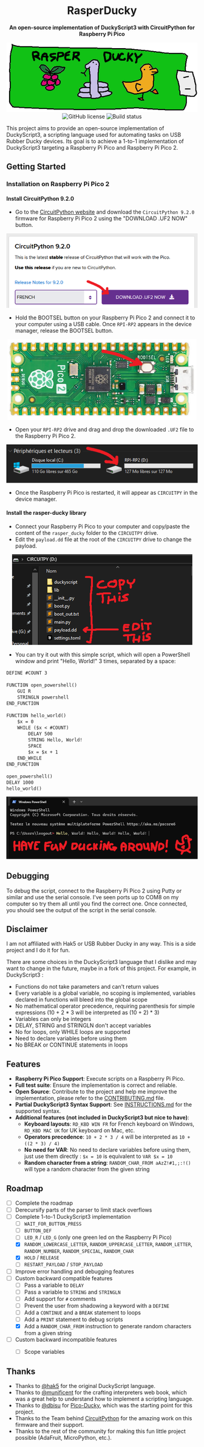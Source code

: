 <h1 align="center">
  RasperDucky
</h1>

<p align="center">
  <strong>An open-source implementation of DuckyScript3 with CircuitPython for Raspberry Pi Pico</strong>
</p>

<div align="center">
  <img src="docs/img/rasper-ducky-logo.png" alt="RasperDucky Logo">
</div>

<div align="center">
  <img alt="GitHub license" src="https://img.shields.io/github/license/leogout/rasper-ducky">
  <img alt="Build status" src="https://img.shields.io/github/actions/workflow/status/leogout/rasper-ducky/ci.yml">
</div>

This project aims to provide an open-source implementation of DuckyScript3, a scripting language used for automating tasks on USB Rubber Ducky devices. Its goal is to achieve a 1-to-1 implementation of DuckyScript3 targeting a Raspberry Pi Pico and Raspberry Pi Pico 2.

## Getting Started

### Installation on Raspberry Pi Pico 2
#### Install CircuitPython 9.2.0
- Go to the [CircuitPython website](https://circuitpython.org/board/raspberry_pi_pico/) and download the `CircuitPython 9.2.0` firmware for Raspberry Pi Pico 2 using the "DOWNLOAD .UF2 NOW" button.
<p align="center">
  <img src="docs/img/tuto-download-circuitpy.png" alt="Download CircuitPython">
</p>

- Hold the BOOTSEL button on your Raspberry Pi Pico 2 and connect it to your computer using a USB cable. Once `RPI-RP2` appears in the device manager, release the BOOTSEL button.
<p align="center">
  <img src="docs/img/tuto-bootsel.png" alt="Hold BOOTSEL and connect">
</p>

- Open your `RPI-RP2` drive and drag and drop the downloaded `.UF2` file to the Raspberry Pi Pico 2.
<p align="center">
  <img src="docs/img/tuto-rpi-rp2.png" alt="RPI-RP2 drive">
</p>

- Once the Raspberry Pi Pico is restarted, it will appear as `CIRCUITPY` in the device manager.

#### Install the rasper-ducky library
- Connect your Raspberry Pi Pico to your computer and copy/paste the content of the `rasper_ducky` folder to the `CIRCUITPY` drive.
- Edit the `payload.dd` file at the root of the `CIRCUITPY` drive to change the payload.
<p align="center">
  <img src="docs/img/tuto-add-files-to-pico.png" alt="Add files to Pico">
</p>

- You can try it out with this simple script, which will open a PowerShell window and print "Hello, World!" 3 times, separated by a space:
```plaintext
DEFINE #COUNT 3

FUNCTION open_powershell()
    GUI R
    STRINGLN powershell
END_FUNCTION

FUNCTION hello_world()
    $x = 0
    WHILE ($x < #COUNT)
        DELAY 500
        STRING Hello, World!
        SPACE
        $x = $x + 1
    END_WHILE
END_FUNCTION

open_powershell()
DELAY 1000
hello_world()
```
<p align="center">
  <img src="docs/img/tuto-have-fun.png" alt="Have fun">
</p>

## Debugging

To debug the script, connect to the Raspberry Pi Pico 2 using Putty or similar and use the serial console. I've seen ports up to COM8 on my computer so try them all until you find the correct one.
Once connected, you should see the output of the script in the serial console.


## Disclaimer
I am not affiliated with Hak5 or USB Rubber Ducky in any way. This is a side project and I do it for fun. 

There are some choices in the DuckyScript3 language that I dislike and may want to change in the future, maybe in a fork of this project. For example, in DuckyScript3 :
- Functions do not take parameters and can't return values
- Every variable is a global variable, no scoping is implemented, variables declared in functions will bleed into the global scope
- No mathematical operator precedence, requiring parenthesis for simple expressions (10 + 2 * 3 will be interpreted as (10 + 2) * 3)
- Variables can only be integers
- DELAY, STRING and STRINGLN don't accept variables
- No for loops, only WHILE loops are supported
- Need to declare variables before using them
- No BREAK or CONTINUE statements in loops

## Features
- **Raspberry Pi Pico Support**: Execute scripts on a Raspberry Pi Pico.
- **Full test suite**: Ensure the implementation is correct and reliable.
- **Open Source**: Contribute to the project and help me improve the implementation, please refer to the [CONTRIBUTING.md](CONTRIBUTING.md) file.
- **Partial DuckyScript3 Syntax Support**: See [INSTRUCTIONS.md](docs/INSTRUCTIONS.md) for the supported syntax.
- **Additional features (not included in DuckyScript3 but nice to have)**:
  - **Keyboard layouts**: `RD_KBD WIN FR` for French keyboard on Windows, `RD_KBD MAC UK` for UK keyboard on Mac, etc.
  - **Operators precedence**: `10 + 2 * 3 / 4` will be interpreted as `10 + ((2 * 3) / 4)`
  - **No need for VAR**: No need to declare variables before using them, just use them directly : `$x = 10` is equivalent to `VAR $x = 10`
  - **Random character from a string**: `RANDOM_CHAR_FROM aAzZ!#1,;:!()` will type a random character from the given string

## Roadmap
- [ ] Complete the roadmap
- [ ] Derecursify parts of the parser to limit stack overflows
- [ ] Complete 1-to-1 DuckyScript3 implementation
  - [ ] `WAIT_FOR_BUTTON_PRESS`
  - [ ] `BUTTON_DEF`
  - [ ] `LED_R` / `LED_G` (only one green led on the Raspberry Pi Pico)
  - [x] `RANDOM_LOWERCASE_LETTER`, `RANDOM_UPPERCASE_LETTER`, `RANDOM_LETTER`, `RANDOM_NUMBER`, `RANDOM_SPECIAL`, `RANDOM_CHAR`
  - [x] `HOLD` / `RELEASE`
  - [ ] `RESTART_PAYLOAD` / `STOP_PAYLOAD`
- [ ] Improve error handling and debugging features
- [ ] Custom backward compatible features
  - [ ] Pass a variable to `DELAY`
  - [ ] Pass a variable to `STRING` and `STRINGLN`
  - [ ] Add support for `#` comments
  - [ ] Prevent the user from shadowing a keyword with a `DEFINE`
  - [ ] Add a `CONTINUE` and a `BREAK` statement to loops
  - [ ] Add a `PRINT` statement to debug scripts
  - [x] Add a `RANDOM_CHAR_FROM` instruction to generate random characters from a given string
- [ ] Custom backward incompatible features
  - [ ] Scope variables


## Thanks

- Thanks to [@hak5](https://github.com/hak5) for the original DuckyScript language.
- Thanks to [@munificent](https://github.com/munificent) for the crafting interpreters web book, which was a great help to understand how to implement a scripting language.
- Thanks to [@dbisu](https://github.com/dbisu) for [Pico-Ducky](https://github.com/dbisu/pico-ducky), which was the starting point for this project.
- Thanks to the Team behind [CircuitPython](https://github.com/adafruit/circuitpython) for the amazing work on this firmware and their support.
- Thanks to the rest of the community for making this fun little project possible (AdaFruit, MicroPython, etc.).
